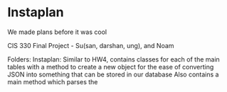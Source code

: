 Instaplan
=========
We made plans before it was cool


CIS 330 Final Project - Su(san, darshan, ung), and Noam

Folders:
  Instaplan:
    Similar to HW4, contains classes for each of the main tables with a method to create a new object 
    for the ease of converting JSON into something that can be stored in our database
    Also contains a main method which parses the 
